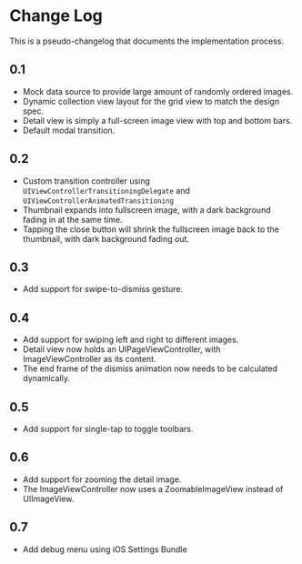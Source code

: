 # Change Log
This is a pseudo-changelog that documents the implementation process.

## 0.1
- Mock data source to provide large amount of randomly ordered images.
- Dynamic collection view layout for the grid view to match the design spec.
- Detail view is simply a full-screen image view with top and bottom bars.
- Default modal transition.

## 0.2
- Custom transition controller using `UIViewControllerTransitioningDelegate` and `UIViewControllerAnimatedTransitioning`
- Thumbnail expands into fullscreen image, with a dark background fading in at the same time.
- Tapping the close button will shrink the fullscreen image back to the thumbnail, with dark background fading out.

## 0.3
- Add support for swipe-to-dismiss gesture.

## 0.4
- Add support for swiping left and right to different images.
- Detail view now holds an UIPageViewController, with ImageViewController as its content.
- The end frame of the dismiss animation now needs to be calculated dynamically.

## 0.5
- Add support for single-tap to toggle toolbars.

## 0.6
- Add support for zooming the detail image.
- The ImageViewController now uses a ZoomableImageView instead of UIImageView.

## 0.7
- Add debug menu using iOS Settings Bundle
